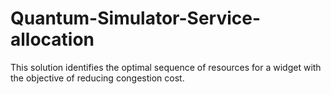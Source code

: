 # Quantum-Simulator-Service-allocation
This solution identifies the optimal sequence of resources for a widget with the objective of reducing congestion cost.
